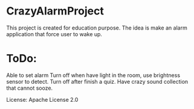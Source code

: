 # CrazyAlarmProject
This project is created for education purpose. The idea is make an alarm application that force user to wake up.

# ToDo:
Able to set alarm
Turn off when have light in the room, use brightness sensor to detect.
Turn off after finish a quiz.
Have crazy sound collection that cannot sooze.

License: Apache License 2.0

